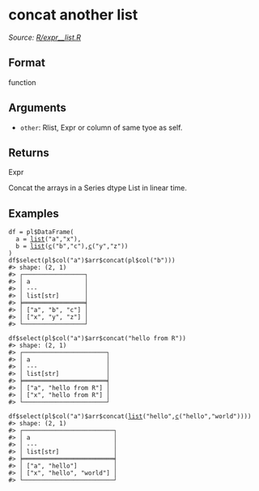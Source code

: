 # concat another list

*Source: [R/expr__list.R](https://github.com/pola-rs/r-polars/tree/main/R/expr__list.R)*

## Format

function

## Arguments

- `other`: Rlist, Expr or column of same tyoe as self.

## Returns

Expr

Concat the arrays in a Series dtype List in linear time.

## Examples

<pre class='r-example'><code><span class='r-in'><span><span class='va'>df</span> <span class='op'>=</span> <span class='va'>pl</span><span class='op'>$</span><span class='fu'>DataFrame</span><span class='op'>(</span></span></span>
<span class='r-in'><span>  a <span class='op'>=</span> <span class='fu'><a href='https://rdrr.io/r/base/list.html'>list</a></span><span class='op'>(</span><span class='st'>"a"</span>,<span class='st'>"x"</span><span class='op'>)</span>,</span></span>
<span class='r-in'><span>  b <span class='op'>=</span> <span class='fu'><a href='https://rdrr.io/r/base/list.html'>list</a></span><span class='op'>(</span><span class='fu'><a href='https://rdrr.io/r/base/c.html'>c</a></span><span class='op'>(</span><span class='st'>"b"</span>,<span class='st'>"c"</span><span class='op'>)</span>,<span class='fu'><a href='https://rdrr.io/r/base/c.html'>c</a></span><span class='op'>(</span><span class='st'>"y"</span>,<span class='st'>"z"</span><span class='op'>)</span><span class='op'>)</span></span></span>
<span class='r-in'><span><span class='op'>)</span></span></span>
<span class='r-in'><span><span class='va'>df</span><span class='op'>$</span><span class='fu'>select</span><span class='op'>(</span><span class='va'>pl</span><span class='op'>$</span><span class='fu'>col</span><span class='op'>(</span><span class='st'>"a"</span><span class='op'>)</span><span class='op'>$</span><span class='va'>arr</span><span class='op'>$</span><span class='fu'>concat</span><span class='op'>(</span><span class='va'>pl</span><span class='op'>$</span><span class='fu'>col</span><span class='op'>(</span><span class='st'>"b"</span><span class='op'>)</span><span class='op'>)</span><span class='op'>)</span></span></span>
<span class='r-out co'><span class='r-pr'>#&gt;</span> shape: (2, 1)</span>
<span class='r-out co'><span class='r-pr'>#&gt;</span> ┌─────────────────┐</span>
<span class='r-out co'><span class='r-pr'>#&gt;</span> │ a               │</span>
<span class='r-out co'><span class='r-pr'>#&gt;</span> │ ---             │</span>
<span class='r-out co'><span class='r-pr'>#&gt;</span> │ list[str]       │</span>
<span class='r-out co'><span class='r-pr'>#&gt;</span> ╞═════════════════╡</span>
<span class='r-out co'><span class='r-pr'>#&gt;</span> │ ["a", "b", "c"] │</span>
<span class='r-out co'><span class='r-pr'>#&gt;</span> │ ["x", "y", "z"] │</span>
<span class='r-out co'><span class='r-pr'>#&gt;</span> └─────────────────┘</span>
<span class='r-in'><span></span></span>
<span class='r-in'><span><span class='va'>df</span><span class='op'>$</span><span class='fu'>select</span><span class='op'>(</span><span class='va'>pl</span><span class='op'>$</span><span class='fu'>col</span><span class='op'>(</span><span class='st'>"a"</span><span class='op'>)</span><span class='op'>$</span><span class='va'>arr</span><span class='op'>$</span><span class='fu'>concat</span><span class='op'>(</span><span class='st'>"hello from R"</span><span class='op'>)</span><span class='op'>)</span></span></span>
<span class='r-out co'><span class='r-pr'>#&gt;</span> shape: (2, 1)</span>
<span class='r-out co'><span class='r-pr'>#&gt;</span> ┌───────────────────────┐</span>
<span class='r-out co'><span class='r-pr'>#&gt;</span> │ a                     │</span>
<span class='r-out co'><span class='r-pr'>#&gt;</span> │ ---                   │</span>
<span class='r-out co'><span class='r-pr'>#&gt;</span> │ list[str]             │</span>
<span class='r-out co'><span class='r-pr'>#&gt;</span> ╞═══════════════════════╡</span>
<span class='r-out co'><span class='r-pr'>#&gt;</span> │ ["a", "hello from R"] │</span>
<span class='r-out co'><span class='r-pr'>#&gt;</span> │ ["x", "hello from R"] │</span>
<span class='r-out co'><span class='r-pr'>#&gt;</span> └───────────────────────┘</span>
<span class='r-in'><span></span></span>
<span class='r-in'><span><span class='va'>df</span><span class='op'>$</span><span class='fu'>select</span><span class='op'>(</span><span class='va'>pl</span><span class='op'>$</span><span class='fu'>col</span><span class='op'>(</span><span class='st'>"a"</span><span class='op'>)</span><span class='op'>$</span><span class='va'>arr</span><span class='op'>$</span><span class='fu'>concat</span><span class='op'>(</span><span class='fu'><a href='https://rdrr.io/r/base/list.html'>list</a></span><span class='op'>(</span><span class='st'>"hello"</span>,<span class='fu'><a href='https://rdrr.io/r/base/c.html'>c</a></span><span class='op'>(</span><span class='st'>"hello"</span>,<span class='st'>"world"</span><span class='op'>)</span><span class='op'>)</span><span class='op'>)</span><span class='op'>)</span></span></span>
<span class='r-out co'><span class='r-pr'>#&gt;</span> shape: (2, 1)</span>
<span class='r-out co'><span class='r-pr'>#&gt;</span> ┌─────────────────────────┐</span>
<span class='r-out co'><span class='r-pr'>#&gt;</span> │ a                       │</span>
<span class='r-out co'><span class='r-pr'>#&gt;</span> │ ---                     │</span>
<span class='r-out co'><span class='r-pr'>#&gt;</span> │ list[str]               │</span>
<span class='r-out co'><span class='r-pr'>#&gt;</span> ╞═════════════════════════╡</span>
<span class='r-out co'><span class='r-pr'>#&gt;</span> │ ["a", "hello"]          │</span>
<span class='r-out co'><span class='r-pr'>#&gt;</span> │ ["x", "hello", "world"] │</span>
<span class='r-out co'><span class='r-pr'>#&gt;</span> └─────────────────────────┘</span>
 </code></pre>
